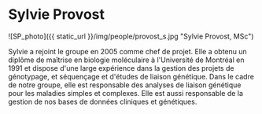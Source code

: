 
# Sylvie Provost

![SP_photo]({{ static_url }}/img/people/provost_s.jpg "Sylvie Provost, MSc")

Sylvie a rejoint le groupe en 2005 comme chef de projet. Elle a obtenu un
diplôme de maîtrise en biologie moléculaire à l'Université de Montréal en 1991
et dispose d'une large expérience dans la gestion des projets de génotypage, et
séquençage et d'études de liaison génétique. Dans le cadre de notre groupe,
elle est responsable des analyses de liaison génétique pour les maladies
simples et complexes. Elle est aussi responsable de la gestion de nos bases de
données cliniques et génétiques.
